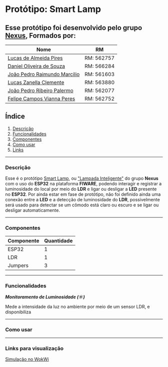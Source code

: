 # Protótipo: Smart Lamp	

## Esse protótipo foi desenvolvido pelo grupo <ins>Nexus</ins>, Formados por:

|Nome|RM|
|--|--|
|[Lucas de Almeida Pires](https://github.com/LucasAllPires) | RM: 562757 |
|[Daniel Oliveira de Souza](https://github.com/xdlimao) | RM: 566284 |
|[João Pedro Raimundo Marcilio](https://github.com/Jonausss) | RM: 561603 |
|[Lucas Zanella Clemente](https://github.com/LucasZanellaClemente) | RM: 563880 |
|[João Pedro Ribeiro Palermo](https://github.com/jpPalermo) | RM: 562077 |
|[Felipe Campos Vianna Peres](https://github.com/camp0s0s) | RM: 562752 |

## Índice

1. [Descrição](#descricao)
2. [Funcionalidades](#funcionalidades)
2. [Componentes](#componentes)
3. [Como usar](#como-usar)
4. [Links](#links-para-visualização)

---

### Descrição

Esse é o protótipo <ins>Smart Lamp</ins>, ou <ins>"Lampada Inteligente"</ins> do grupo **Nexus** com o uso do **ESP32** na plataforma **FIWARE**, podendo interagir e registrar a luminosidade do local por meio do **LDR** e ligar ou desligar a **LED** presente no **ESP32**.
Por ainda estar em fase de protótipo,  não foi definido ainda uma conexão entre a **LED** e a detecção de luminosidade do **LDR**, possivelmente será usado para detectar se um cômodo está claro ou escuro e se ligar ou desligar automaticamente.

---

### Componentes

| Componente | Quantidade |
|--|--|
|ESP32|1|
|LDR|1|
|Jumpers|3|
---

### Funcionalidades

***Monitoramento de Luminosidade (☀️)***

Mede a intensidade da luz no ambiente por meio de um sensor LDR, e disponibiliza

---
### Como usar



---
### Links para visualização

[Simulação no WokWi](https://wokwi.com/projects/381403531345819649)
